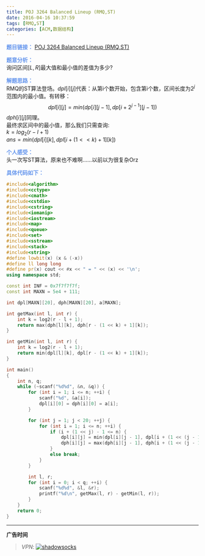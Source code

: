 ```yaml
---
title: POJ 3264 Balanced Lineup (RMQ,ST)
date: 2016-04-16 10:37:59
tags: [RMQ,ST]
categories: [ACM,数据结构]
---
```


<font color="#6495ED">**题目链接：**</font>
[POJ 3264 Balanced Lineup (RMQ,ST)](http://acm.pku.edu.cn/JudgeOnline/problem?id=3264)

<font color="#6495ED">**题意分析：**</font>  
询问区间$[L,R]$最大值和最小值的差值为多少?
<!--more-->

<font color="#6495ED">**解题思路：**</font>  
RMQ的ST算法登场。$dpl[i][j]$代表：从第i个数开始，包含第i个数，区间长度为$2^j$范围内的最小值。有转移：$$dpl[i][j] = min(dp[i][j - 1], dp[i + 2^{j - 1}][j - 1])$$
$dph[i][j]$同理。  
最终求区间中的最小值，那么我们只需查询:  
$k = log_2(r - l + 1)$  
$ans = min(dpl[i][k], dpl[i + (1 << k) + 1][k])$

<font color="#6495ED">**个人感受：**</font>  
头一次写ST算法，原来也不难啊......以前以为很复杂Orz

<font color="#6495ED">**具体代码如下：**</font>
```c++
#include<algorithm>
#include<cctype>
#include<cmath>
#include<cstdio>
#include<cstring>
#include<iomanip>
#include<iostream>
#include<map>
#include<queue>
#include<set>
#include<sstream>
#include<stack>
#include<string>
#define lowbit(x) (x & (-x))
#define ll long long
#define pr(x) cout << #x << " = " << (x) << '\n';
using namespace std;

const int INF = 0x7f7f7f7f;
const int MAXN = 5e4 + 111;

int dpl[MAXN][20], dph[MAXN][20], a[MAXN];

int getMax(int l, int r) {
    int k = log2(r - l + 1);
    return max(dph[l][k], dph[r - (1 << k) + 1][k]);
}

int getMin(int l, int r) {
    int k = log2(r - l + 1);
    return min(dpl[l][k], dpl[r - (1 << k) + 1][k]);
}

int main()
{
    int n, q;
    while (~scanf("%d%d", &n, &q)) {
        for (int i = 1; i <= n; ++i) {
            scanf("%d", &a[i]);
            dpl[i][0] = dph[i][0] = a[i];
        }

        for (int j = 1; j < 20; ++j) {
            for (int i = 1; i <= n; ++i) {
                if (i + (1 << j) - 1 <= n) {
                    dpl[i][j] = min(dpl[i][j - 1], dpl[i + (1 << (j - 1))][j - 1]);
                    dph[i][j] = max(dph[i][j - 1], dph[i + (1 << (j - 1))][j - 1]);
                }
                else break;
            }
        }

        int l, r;
        for (int i = 0; i < q; ++i) {
            scanf("%d%d", &l, &r);
            printf("%d\n", getMax(l, r) - getMin(l, r));
        }
    }
    return 0;
}

```


---

**广告时间**

> *VPN*: <a href="https://portal.shadowsocks.la/aff.php?aff=11951" target="_blank">![shadowsocks](https://github.com/GooZy/GooZy.github.io/blob/hexo/source/images/shadowsocks.png?raw=true)</a>

